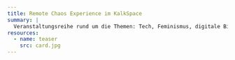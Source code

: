 ```yaml
---
title: Remote Chaos Experience im KalkSpace
summary: |
  Veranstaltungsreihe rund um die Themen: Tech, Feminismus, digitale Bildung, Politik, Nachhaltigkeit, Kunst und Community. In Begleitung zur rC3 des Chaos Computer Club.
resources:
  - name: teaser
    src: card.jpg
---
```

